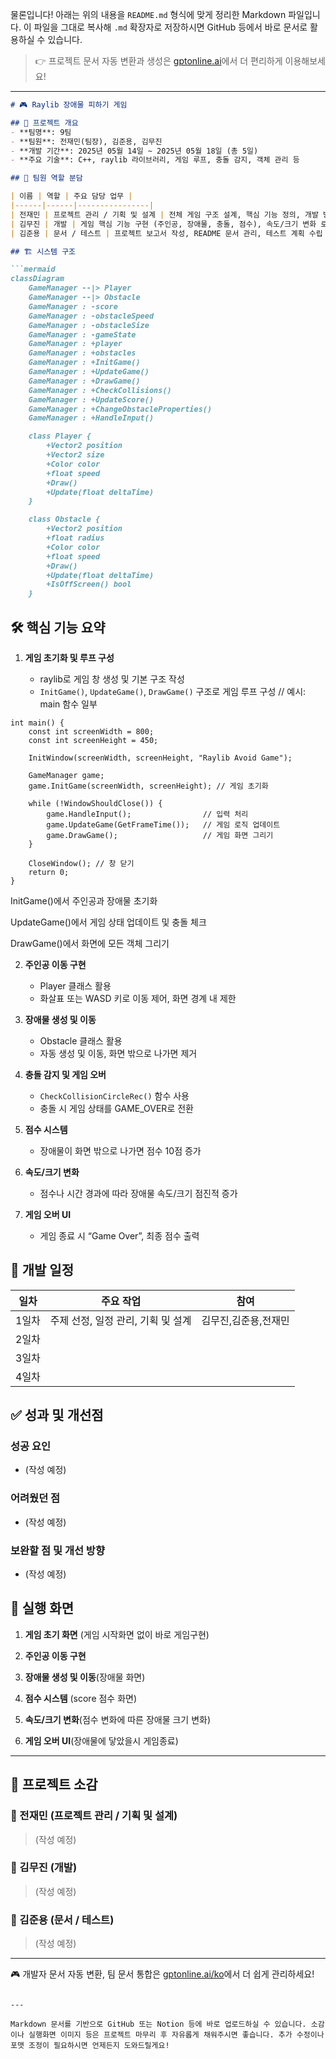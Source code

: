물론입니다! 아래는 위의 내용을 `README.md` 형식에 맞게 정리한 Markdown 파일입니다. 이 파일을 그대로 복사해 `.md` 확장자로 저장하시면 GitHub 등에서 바로 문서로 활용하실 수 있습니다.

> 👉 프로젝트 문서 자동 변환과 생성은 [gptonline.ai](https://gptonline.ai/ko/)에서 더 편리하게 이용해보세요!

---

````markdown
# 🎮 Raylib 장애물 피하기 게임

## 📌 프로젝트 개요
- **팀명**: 9팀  
- **팀원**: 전재민(팀장), 김준용, 김무진  
- **개발 기간**: 2025년 05월 14일 ~ 2025년 05월 18일 (총 5일)  
- **주요 기술**: C++, raylib 라이브러리, 게임 루프, 충돌 감지, 객체 관리 등  

## 👥 팀원 역할 분담

| 이름 | 역할 | 주요 담당 업무 |
|------|------|----------------|
| 전재민 | 프로젝트 관리 / 기획 및 설계 | 전체 게임 구조 설계, 핵심 기능 정의, 개발 방향 제시, Git 관리 |
| 김무진 | 개발 | 게임 핵심 기능 구현 (주인공, 장애물, 충돌, 점수), 속도/크기 변화 로직 코딩, raylib 기능 활용 |
| 김준용 | 문서 / 테스트 | 프로젝트 보고서 작성, README 문서 관리, 테스트 계획 수립 및 실행, 버그 리포팅 |

## 🏗️ 시스템 구조

```mermaid
classDiagram
    GameManager --|> Player
    GameManager --|> Obstacle
    GameManager : -score
    GameManager : -obstacleSpeed
    GameManager : -obstacleSize
    GameManager : -gameState
    GameManager : +player
    GameManager : +obstacles
    GameManager : +InitGame()
    GameManager : +UpdateGame()
    GameManager : +DrawGame()
    GameManager : +CheckCollisions()
    GameManager : +UpdateScore()
    GameManager : +ChangeObstacleProperties()
    GameManager : +HandleInput()

    class Player {
        +Vector2 position
        +Vector2 size
        +Color color
        +float speed
        +Draw()
        +Update(float deltaTime)
    }

    class Obstacle {
        +Vector2 position
        +float radius
        +Color color
        +float speed
        +Draw()
        +Update(float deltaTime)
        +IsOffScreen() bool
    }
````

## 🛠️ 핵심 기능 요약

1. **게임 초기화 및 루프 구성**

   * raylib로 게임 창 생성 및 기본 구조 작성
   * `InitGame()`, `UpdateGame()`, `DrawGame()` 구조로 게임 루프 구성
  // 예시: main 함수 일부
```
int main() {
    const int screenWidth = 800;
    const int screenHeight = 450;

    InitWindow(screenWidth, screenHeight, "Raylib Avoid Game");

    GameManager game;
    game.InitGame(screenWidth, screenHeight); // 게임 초기화

    while (!WindowShouldClose()) {
        game.HandleInput();                // 입력 처리
        game.UpdateGame(GetFrameTime());   // 게임 로직 업데이트
        game.DrawGame();                   // 게임 화면 그리기
    }

    CloseWindow(); // 창 닫기
    return 0;
}
```
InitGame()에서 주인공과 장애물 초기화

UpdateGame()에서 게임 상태 업데이트 및 충돌 체크

DrawGame()에서 화면에 모든 객체 그리기


2. **주인공 이동 구현**

   * Player 클래스 활용
   * 화살표 또는 WASD 키로 이동 제어, 화면 경계 내 제한

3. **장애물 생성 및 이동**

   * Obstacle 클래스 활용
   * 자동 생성 및 이동, 화면 밖으로 나가면 제거

4. **충돌 감지 및 게임 오버**

   * `CheckCollisionCircleRec()` 함수 사용
   * 충돌 시 게임 상태를 GAME\_OVER로 전환

5. **점수 시스템**

   * 장애물이 화면 밖으로 나가면 점수 10점 증가

6. **속도/크기 변화**

   * 점수나 시간 경과에 따라 장애물 속도/크기 점진적 증가

7. **게임 오버 UI**

   * 게임 종료 시 “Game Over”, 최종 점수 출력

## 📅 개발 일정

| 일차  | 주요 작업                                 | 참여            |
| --- | ------------------------------------- | ------------- |
| 1일차 | 주제 선정, 일정 관리, 기획 및 설계     | 김무진,김준용,전재민
| 2일차 | 
| 3일차 | 
| 4일차 |

## ✅ 성과 및 개선점

### 성공 요인

* (작성 예정)

### 어려웠던 점

* (작성 예정)

### 보완할 점 및 개선 방향

* (작성 예정)

## 📸 실행 화면

1. **게임 초기 화면** (게임 시작화면 없이 바로 게임구현)

   

2. **주인공 이동 구현** 

 

3. **장애물 생성 및 이동**(장애물 화면)



4. **점수 시스템** (score 점수 화면)



5. **속도/크기 변화**(점수 변화에 따른 장애물 크기 변화)



6. **게임 오버 UI**(장애물에 닿았을시 게임종료)


---

## 💬 프로젝트 소감

### 🔹 전재민 (프로젝트 관리 / 기획 및 설계)

> (작성 예정)

### 🔹 김무진 (개발)

> (작성 예정)

### 🔹 김준용 (문서 / 테스트)

> (작성 예정)

---

🎮 개발자 문서 자동 변환, 팀 문서 통합은 [gptonline.ai/ko](https://gptonline.ai/ko/)에서 더 쉽게 관리하세요!

```

--- 

Markdown 문서를 기반으로 GitHub 또는 Notion 등에 바로 업로드하실 수 있습니다. 소감이나 실행화면 이미지 등은 프로젝트 마무리 후 자유롭게 채워주시면 좋습니다. 추가 수정이나 포맷 조정이 필요하시면 언제든지 도와드릴게요!
```
